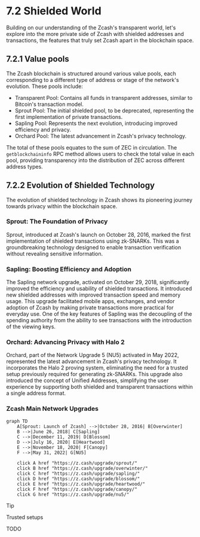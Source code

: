 # 7.2 Shielded World

Building on our understanding of the Zcash's transparent world, let's explore into the more private side of Zcash with shielded addresses and transactions, the features that truly set Zcash apart in the blockchain space.

## 7.2.1 Value pools

The Zcash blockchain is structured around various value pools, each corresponding to a different type of address or stage of the network's evolution. These pools include:

- Transparent Pool: Contains all funds in transparent addresses, similar to Bitcoin's transaction model.
- Sprout Pool: The initial shielded pool, to be deprecated, representing the first implementation of private transactions.
- Sapling Pool: Represents the next evolution, introducing improved efficiency and privacy.
- Orchard Pool: The latest advancement in Zcash's privacy technology.

The total of these pools equates to the sum of ZEC in circulation. The `getblockchaininfo` RPC method allows users to check the total value in each pool, providing transparency into the distribution of ZEC across different address types.

## 7.2.2 Evolution of Shielded Technology

The evolution of shielded technology in Zcash shows its pioneering journey towards privacy within the blockchain space.

### Sprout: The Foundation of Privacy

Sprout, introduced at Zcash's launch on October 28, 2016, marked the first implementation of shielded transactions using zk-SNARKs. This was a groundbreaking technology designed to enable transaction verification without revealing sensitive information. 

### Sapling: Boosting Efficiency and Adoption

The Sapling network upgrade, activated on October 29, 2018, significantly improved the efficiency and usability of shielded transactions. It introduced new shielded addresses with improved transaction speed and memory usage. This upgrade facilitated mobile apps, exchanges, and vendor adoption of Zcash by making private transactions more practical for everyday use. One of the key features of Sapling was the decoupling of the spending authority from the ability to see transactions with the introduction of the viewing keys.

### Orchard: Advancing Privacy with Halo 2

Orchard, part of the Network Upgrade 5 (NU5) activated in May 2022, represented the latest advancement in Zcash's privacy technology. It incorporates the Halo 2 proving system, eliminating the need for a trusted setup previously required for generating zk-SNARKs. This upgrade also introduced the concept of Unified Addresses, simplifying the user experience by supporting both shielded and transparent transactions within a single address format.

### Zcash Main Network Upgrades

```mermaid
graph TD
    A[Sprout: Launch of Zcash] -->|October 28, 2016| B[Overwinter]
    B -->|June 26, 2018| C[Sapling]
    C -->|December 11, 2019| D[Blossom]
    D -->|July 16, 2020| E[Heartwood]
    E -->|November 18, 2020| F[Canopy]
    F -->|May 31, 2022| G[NU5]

    click A href "https://z.cash/upgrade/sprout/"
    click B href "https://z.cash/upgrade/overwinter/"
    click C href "https://z.cash/upgrade/sapling/"
    click D href "https://z.cash/upgrade/blossom/"
    click E href "https://z.cash/upgrade/heartwood/"
    click F href "https://z.cash/upgrade/canopy/"
    click G href "https://z.cash/upgrade/nu5/"
```

> [!TIP] 
> Trusted setups
>  
> TODO
>


